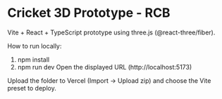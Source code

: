 # Cricket 3D Prototype - RCB

Vite + React + TypeScript prototype using three.js (@react-three/fiber).

How to run locally:
1. npm install
2. npm run dev
Open the displayed URL (http://localhost:5173)

Upload the folder to Vercel (Import → Upload zip) and choose the Vite preset to deploy.
